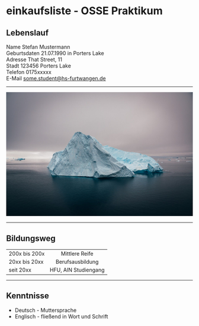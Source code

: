 # einkaufsliste - OSSE Praktikum

## Lebenslauf
Name		Stefan Mustermann  
Geburtsdaten	21.07.1990 in Porters Lake   
Adresse		That Street, 11  
Stadt		123456 Porters Lake  
Telefon		0175xxxxx  
E-Mail		some.student@hs-furtwangen.de  

----

<img src="/images/iceberg.jpg" alt="Hier koennte ein Iceberg stehen" title="" />

---

## Bildungsweg

|         |           |   
| ------------- |:-------------:|
| 200x bis 200x      | Mittlere Reife |
| 20xx bis 20xx      | Berufsausbildung      |
| seit 20xx | HFU, AIN Studiengang      |

----

## Kenntnisse

* Deutsch - Muttersprache    
* Englisch - fließend in Wort und Schrift
